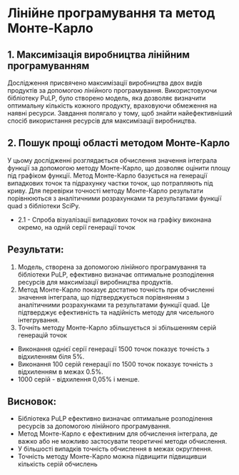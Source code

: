 # Лінійне програмування та метод Монте-Карло

## 1. Максимізація виробництва лінійним програмуванням

Дослідження присвячено максимізації виробництва двох видів продуктів за допомогою лінійного програмування. Використовуючи бібліотеку PuLP, було створено модель, яка дозволяє визначити оптимальну кількість кожного продукту, враховуючи обмеження на наявні ресурси. Завдання полягало у тому, щоб знайти найефективніший спосіб використання ресурсів для максимізації виробництва.

## 2. Пошук прощі області методом Монте-Карло

У цьому дослідженні розглядається обчислення значення інтеграла функції за допомогою методу Монте-Карло, що дозволяє оцінити площу під графіком функції. Метод Монте-Карло базується на генерації випадкових точок та підрахунку частки точок, що потрапляють під криву. Для перевірки точності методу Монте-Карло результати порівнюються з аналітичними розрахунками та результатами функції quad з бібліотеки SciPy.

- 2.1 - Спроба візуалізації випадкових точок на графіку виконана окремо, на одній серії генерації точок

## Результати:

1. Модель, створена за допомогою лінійного програмування та бібліотеки PuLP, ефективно визначає оптимальне розподілення ресурсів для максимізації виробництва продуктів.
2. Метод Монте-Карло показує достатню точність при обчисленні значення інтеграла, що підтверджується порівнянням з аналітичними розрахунками та результатами функції quad. Це підтверджує ефективність та надійність методу для чисельного інтегрування.
3. Точніть методу Монте-Карло збільшується зі збільшенням серій генерацій точок

- Виконання однієї серії генерації 1500 точок показує точність з відхиленням біля 5%.
- Виконання 100 серій генерації по 1500 точок показує точність з відхиленням в межах 0.5%.
- 1000 серій - відхилення 0,05% і менше.

## Висновок:

- Бібліотека PuLP ефективно визначає оптимальне розподілення ресурсів за допомогою лінійного програмування.
- Метод Монте-Карло є ефективним для обчислення інтеграла, де важко або не можливо застосувати теоретичні методи обчислення.
- У більшості випадків точність обчислення в межах округлення.
- Точність методу Монте-Карло можна підвищити підвищивши кількість серій обчислень
